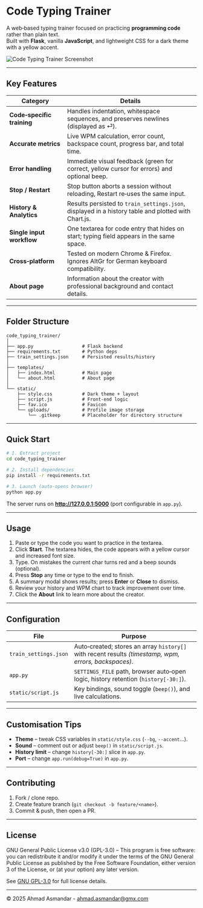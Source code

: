 
# Code Typing Trainer

A web‑based typing trainer focused on practicing **programming code** rather than plain text.  
Built with **Flask**, vanilla **JavaScript**, and lightweight CSS for a dark theme with a yellow accent.

![Code Typing Trainer Screenshot](static/screenshot.png)

---

## Key Features

| Category | Details |
|---|---|
| **Code‑specific training** | Handles indentation, whitespace sequences, and preserves newlines (displayed as ⏎). |
| **Accurate metrics** | Live WPM calculation, error count, backspace count, progress bar, and total time. |
| **Error handling** | Immediate visual feedback (green for correct, yellow cursor for errors) and optional beep. |
| **Stop / Restart** | Stop button aborts a session without reloading, Restart re‑uses the same input. |
| **History & Analytics** | Results persisted to `train_settings.json`, displayed in a history table and plotted with Chart.js. |
| **Single input workflow** | One textarea for code entry that hides on start; typing field appears in the same space. |
| **Cross‑platform** | Tested on modern Chrome & Firefox. Ignores AltGr for German keyboard compatibility. |
| **About page** | Information about the creator with professional background and contact details. |

---

## Folder Structure

```
code_typing_trainer/
│
├── app.py                  # Flask backend
├── requirements.txt        # Python deps
├── train_settings.json     # Persisted results/history
│
├── templates/
│   ├── index.html          # Main page
│   └── about.html          # About page
│
└── static/
    ├── style.css           # Dark theme + layout
    ├── script.js           # Front‑end logic
    ├── fav.ico             # Favicon
    └── uploads/            # Profile image storage
        └── .gitkeep        # Placeholder for directory structure
```

---

## Quick Start

```bash
# 1. Extract project
cd code_typing_trainer

# 2. Install dependencies
pip install -r requirements.txt

# 3. Launch (auto‑opens browser)
python app.py
```

The server runs on **http://127.0.0.1:5000** (port configurable in `app.py`).

---

## Usage

1. Paste or type the code you want to practice in the textarea.  
2. Click **Start**. The textarea hides, the code appears with a yellow cursor and increased font size.  
3. Type. On mistakes the current char turns red and a beep sounds (optional).  
4. Press **Stop** any time or type to the end to finish.  
5. A summary modal shows results; press **Enter** or **Close** to dismiss.  
6. Review your history and WPM chart to track improvement over time.
7. Click the **About** link to learn more about the creator.

---

## Configuration

| File | Purpose |
|---|---|
| `train_settings.json` | Auto‑created; stores an array `history[]` with recent results *(timestamp, wpm, errors, backspaces)*. |
| `app.py`              | `SETTINGS_FILE` path, browser auto‑open logic, history retention (`history[-30:]`). |
| `static/script.js`    | Key bindings, sound toggle (`beep()`), and live calculations. |

---

## Customisation Tips

* **Theme** – tweak CSS variables in `static/style.css` (`--bg`, `--accent`…).  
* **Sound** – comment out or adjust `beep()` in `static/script.js`.  
* **History limit** – change `history[-30:]` slice in `app.py`.  
* **Port** – change `app.run(debug=True)` in `app.py`.  

---

## Contributing

1. Fork / clone repo.  
2. Create feature branch (`git checkout -b feature/<name>`).  
3. Commit & push, then open a PR.

---

## License

GNU General Public License v3.0 (GPL-3.0) – This program is free software: you can redistribute it and/or modify it under the terms of the GNU General Public License as published by the Free Software Foundation, either version 3 of the License, or (at your option) any later version.

See [GNU GPL-3.0](https://www.gnu.org/licenses/gpl-3.0.en.html) for full license details.

---

© 2025 Ahmad Asmandar - [ahmad.asmandar@gmx.com](mailto:ahmad.asmandar@gmx.com)
